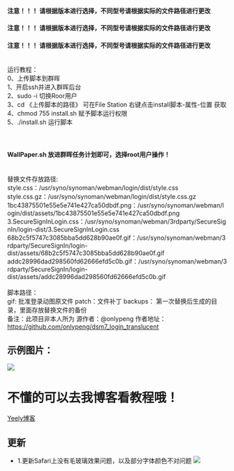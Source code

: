 #### 注意！！！ 请根据版本进行选择，不同型号请根据实际的文件路径进行更改 <br>

#### 注意！！！ 请根据版本进行选择，不同型号请根据实际的文件路径进行更改 <br>
#### 注意！！！ 请根据版本进行选择，不同型号请根据实际的文件路径进行更改 <br>
<br>
运行教程：<br>
    0、上传脚本到群晖 <br>
    1、开启ssh并进入群晖后台 <br>
    2、sudo -i  切换Roor用户 <br>
    3、cd 《上传脚本的路径》 可在File Station 右键点击install脚本-属性-位置 获取 <br>
    4、chmod 755 install.sh 赋予脚本运行权限 <br>
    5、./install.sh 运行脚本 <br>
<br>

<br>

#### WallPaper.sh 放进群晖任务计划即可，选择root用户操作！

<br>替换文件存放路径: <br>
    style.css：/usr/syno/synoman/webman/login/dist/style.css <br>
    style.css.gz：/usr/syno/synoman/webman/login/dist/style.css.gz <br>
    1bc43875501e55e5e741e427ca50dbdf.png：/usr/syno/synoman/webman/login/dist/assets/1bc43875501e55e5e741e427ca50dbdf.png <br>
    3.SecureSignInLogin.css：/usr/syno/synoman/webman/3rdparty/SecureSignIn/login-dist/3.SecureSignInLogin.css <br>
    68b2c5f5747c3085bba5dd628b90ae0f.gif：/usr/syno/synoman/webman/3rdparty/SecureSignIn/login-dist/assets/68b2c5f5747c3085bba5dd628b90ae0f.gif <br>
    addc28996dad298560fd62666efd5c0b.gif：/usr/syno/synoman/webman/3rdparty/SecureSignIn/login-dist/assets/addc28996dad298560fd62666efd5c0b.gif <br>
<br>
脚本路径：<br>
    gif: 批准登录动图原文件
    patch：文件补丁
    backups： 第一次替换后生成的目录，里面存放替换文件的备份
<br>
备注：此项目非本人所为
源作者：@onlypeng
作者地址：https://github.com/onlypeng/dsm7_login_translucent

##  示例图片：
![](https://dsm.yeely.top:3/images/2022/11/17/202211171750070.png)
# 不懂的可以去我博客看教程哦！
[Yeely博客](https://yeely.top)
## 更新
* 1.更新Safari上没有毛玻璃效果问题，以及部分字体颜色不对问题
![](https://dsm.yeely.top:3/images/2022/11/19/202211191202989.jpg)
